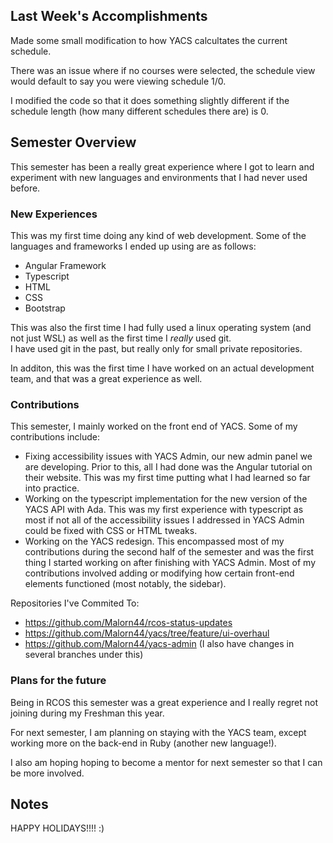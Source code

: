 ## Last Week's Accomplishments

Made some small modification to how YACS calcultates the current schedule.

There was an issue where if no courses were selected, the schedule view would default to say you were viewing schedule 1/0.

I modified the code so that it does something slightly different if the schedule length (how many different schedules there are) is 0.

## Semester Overview

This semester has been a really great experience where I got to learn and experiment with new languages and environments that I had never used before.

### New Experiences

This was my first time doing any kind of web development. Some of the languages and frameworks I ended up using are as follows:
- Angular Framework
- Typescript
- HTML
- CSS
- Bootstrap

This was also the first time I had fully used a linux operating system (and not just WSL) as well as the first time I *really* used git. </br>
I have used git in the past, but really only for small private repositories.

In additon, this was the first time I have worked on an actual development team, and that was a great experience as well.

### Contributions

This semester, I mainly worked on the front end of YACS. Some of my contributions include:
- Fixing accessibility issues with YACS Admin, our new admin panel we are developing. Prior to this, all I had done was the Angular tutorial on their website. This was my first time putting what I had learned so far into practice.
- Working on the typescript implementation for the new version of the YACS API with Ada. This was my first experience with typescript as most if not all of the accessibility issues I addressed in YACS Admin could be fixed with CSS or HTML tweaks.
- Working on the YACS redesign. This encompassed most of my contributions during the second half of the semester and was the first thing I started working on after finishing with YACS Admin. Most of my contributions involved adding or modifying how certain front-end elements functioned (most notably, the sidebar).

Repositories I've Commited To:
- https://github.com/Malorn44/rcos-status-updates
- https://github.com/Malorn44/yacs/tree/feature/ui-overhaul
- https://github.com/Malorn44/yacs-admin (I also have changes in several branches under this)

### Plans for the future

Being in RCOS this semester was a great experience and I really regret not joining during my Freshman this year.

For next semester, I am planning on staying with the YACS team, except working more on the back-end in Ruby (another new language!).

I also am hoping hoping to become a mentor for next semester so that I can be more involved.

## Notes

HAPPY HOLIDAYS!!!! :)
